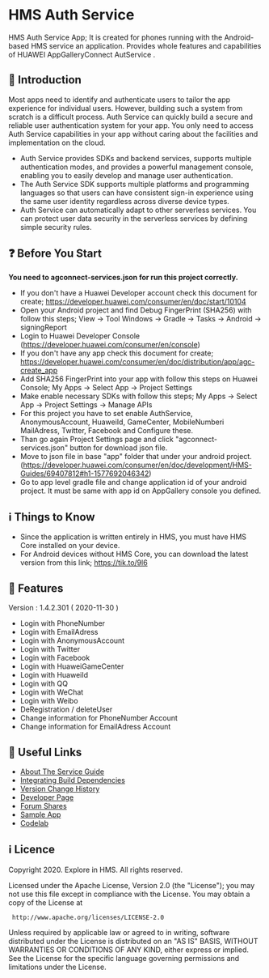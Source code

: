 


# HMS Auth Service

HMS Auth Service App; It is created for phones running with the Android-based HMS service an application.
Provides whole features and capabilities of HUAWEI AppGalleryConnect AutService .

## :notebook_with_decorative_cover: Introduction 
Most apps need to identify and authenticate users to tailor the app experience for individual users. However, building such a system from scratch is a difficult process. Auth Service can quickly build a secure and reliable user authentication system for your app. You only need to access Auth Service capabilities in your app without caring about the facilities and implementation on the cloud.

-   Auth Service provides SDKs and backend services, supports multiple authentication modes, and provides a powerful management console, enabling you to easily develop and manage user authentication.
-   The Auth Service SDK supports multiple platforms and programming languages so that users can have consistent sign-in experience using the same user identity regardless across diverse device types.
-   Auth Service can automatically adapt to other serverless services. You can protect user data security in the serverless services by defining simple security rules.


 ## :question: Before You Start 
 **You need to agconnect-services.json for run this project correctly.**

- If you don't have a Huawei Developer account check this document for create; https://developer.huawei.com/consumer/en/doc/start/10104
- Open your Android project and find Debug FingerPrint (SHA256) with follow this steps; View -> Tool Windows -> Gradle -> Tasks -> Android -> signingReport
- Login to Huawei Developer Console (https://developer.huawei.com/consumer/en/console)
- If you don't have any app check this document for create; https://developer.huawei.com/consumer/en/doc/distribution/app/agc-create_app
- Add SHA256 FingerPrint into your app with follow this steps on Huawei Console; My Apps -> Select App -> Project Settings
- Make enable necessary SDKs with follow this steps; My Apps -> Select App -> Project Settings -> Manage APIs
- For this project you have to set enable AuthService, AnonymousAccount, HuaweiId, GameCenter, MobileNumberi MailAdress, Twitter, Facebook and Configure these. 
- Than go again Project Settings page and click "agconnect-services.json" button for download json file.
- Move to json file in base "app" folder that under your android project. (https://developer.huawei.com/consumer/en/doc/development/HMS-Guides/69407812#h1-1577692046342)
- Go to app level gradle file and change application id of your android project. It must be same with app id on AppGallery console you defined.


## :information_source: Things to Know
- Since the application is written entirely in HMS, you must have HMS Core installed on your device.
- For Android devices without HMS Core, you can download the latest version from this link; https://tik.to/9l6

## :rocket: Features  

Version : 1.4.2.301 ( 2020-11-30 )

- Login with PhoneNumber
- Login with EmailAdress
- Login with AnonymousAccount
- Login with Twitter
- Login with Facebook
- Login with HuaweiGameCenter
- Login with HuaweiId
- Login with QQ
- Login with WeChat
- Login with Weibo
- DeRegistration / deleteUser
- Change information for PhoneNumber Account
- Change information for EmailAdress Account

## :star2:  Useful Links 
* [About The Service Guide](https://developer.huawei.com/consumer/en/doc/development/AppGallery-connect-Guides/agc-auth-introduction-0000001053732605)
* [Integrating Build Dependencies](https://developer.huawei.com/consumer/en/doc/development/AppGallery-connect-Guides/agc-auth-android-getstarted-0000001053053922)
* [Version Change History](https://developer.huawei.com/consumer/en/doc/development/AppGallery-connect-Guides/agc-auth-android-releasenotes-0000001053213910)
* [Developer Page](https://developer.huawei.com/consumer/en/agconnect/auth-service/)
* [Forum Shares](https://forums.developer.huawei.com/forumPortal/en/home?search=auth%20Service)
* [Sample App](https://developer.huawei.com/consumer/en/doc/development/AppGallery-connect-Examples/agc-auth-android-samplecode-0000001058885130)
* [Codelab](https://developer.huawei.com/consumer/en/codelab/AuthenticationService/index.html#0)

## :information_source: Licence
Copyright 2020. Explore in HMS. All rights reserved.

   Licensed under the Apache License, Version 2.0 (the "License");
   you may not use this file except in compliance with the License.
   You may obtain a copy of the License at

     http://www.apache.org/licenses/LICENSE-2.0

   Unless required by applicable law or agreed to in writing, software
   distributed under the License is distributed on an "AS IS" BASIS,
   WITHOUT WARRANTIES OR CONDITIONS OF ANY KIND, either express or implied.
   See the License for the specific language governing permissions and
   limitations under the License.